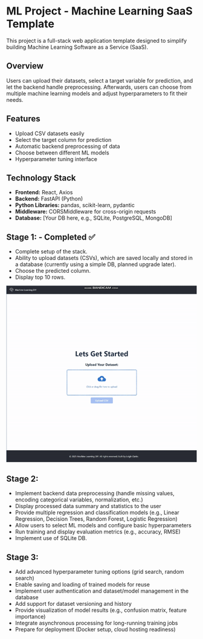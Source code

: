 # ML Project - Machine Learning SaaS Template

This project is a full-stack web application template designed to simplify building Machine Learning Software as a Service (SaaS).

## Overview

Users can upload their datasets, select a target variable for prediction, and let the backend handle preprocessing. Afterwards, users can choose from multiple machine learning models and adjust hyperparameters to fit their needs.

## Features

- Upload CSV datasets easily  
- Select the target column for prediction  
- Automatic backend preprocessing of data  
- Choose between different ML models  
- Hyperparameter tuning interface  

## Technology Stack

- **Frontend:** React, Axios  
- **Backend:** FastAPI (Python)  
- **Python Libraries:** pandas, scikit-learn, pydantic  
- **Middleware:** CORSMiddleware for cross-origin requests  
- **Database:** [Your DB here, e.g., SQLite, PostgreSQL, MongoDB]  

## Stage 1: - Completed ✅
- Complete setup of the stack.
- Ability to upload datasets (CSVs), which are saved locally and stored in a database (currently using a simple DB, planned upgrade later).
- Choose the predicted column.
- Display top 10 rows.
  
![Demo](GitGIFS/Stage1.gif)

## Stage 2:
- Implement backend data preprocessing (handle missing values, encoding categorical variables, normalization, etc.)
- Display processed data summary and statistics to the user
- Provide multiple regression and classification models (e.g., Linear Regression, Decision Trees, Random Forest, Logistic Regression)
- Allow users to select ML models and configure basic hyperparameters
- Run training and display evaluation metrics (e.g., accuracy, RMSE)
- Implement use of SQLite DB.

## Stage 3:
- Add advanced hyperparameter tuning options (grid search, random search)
- Enable saving and loading of trained models for reuse
- Implement user authentication and dataset/model management in the database
- Add support for dataset versioning and history
- Provide visualization of model results (e.g., confusion matrix, feature importance)
- Integrate asynchronous processing for long-running training jobs  
- Prepare for deployment (Docker setup, cloud hosting readiness)
